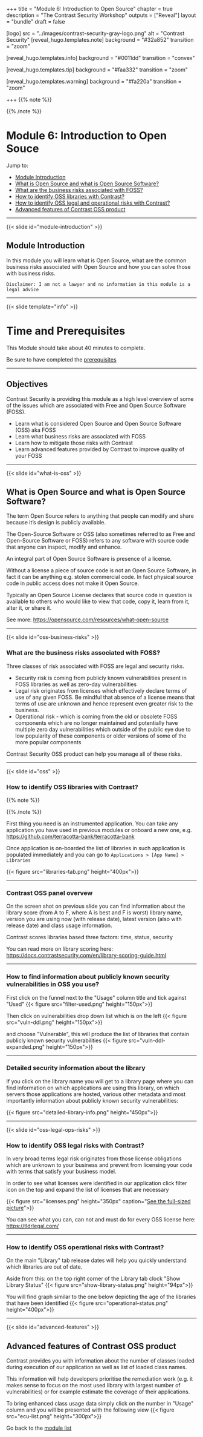 +++
title = "Module 6: Introduction to Open Source"
chapter = true
description = "The Contrast Security Workshop"
outputs = ["Reveal"]
layout = "bundle"
draft = false

[logo]
src = "../images/contrast-security-gray-logo.png"
alt = "Contrast Security"
[reveal_hugo.templates.note]
background = "#32a852"
transition = "zoom"

[reveal_hugo.templates.info]
background = "#0011dd"
transition = "convex"

[reveal_hugo.templates.tip]
background = "#faa332"
transition = "zoom"

[reveal_hugo.templates.warning]
background = "#fa220a"
transition = "zoom"

+++
{{% note %}}

{{% /note %}}
# Module 6: Introduction to Open Souce

Jump to:
- [Module Introduction](#/module-introduction)
- [What is Open Source and what is Open Source Software?](#/what-is-oss)
- [What are the business risks associated with FOSS?](#/oss-business-risks)
- [How to identify OSS libraries with Contrast?](#/oss)
- [How to identify OSS legal and operational risks with Contrast?](#/oss-legal-ops-risks)
- [Advanced features of Contrast OSS product](#/advanced-features)

---
{{< slide id="module-introduction" >}}
## Module Introduction

In this module you will learn what is Open Source, what are the common business risks associated with Open Source and how you can solve those with business risks.

`Disclaimer: I am not a lawyer and no information in this module is a legal advice`

---
{{< slide template="info" >}}
# Time and Prerequisites
This Module should take about 40 minutes to complete.

Be sure to have completed the [prerequisites](../#/2)

---
## Objectives

Contrast Security is providing this module as a high level overview of some of the issues which are associated with Free and Open Source Software (FOSS).

- Learn what is considered Open Source and Open Source Software (OSS) aka FOSS
- Learn what business risks are associated with FOSS
- Learn how to mitigate those risks with Contrast
- Learn advanced features provided by Contrast to improve quality of your FOSS

---
{{< slide id="what-is-oss" >}}
## What is Open Source and what is Open Source Software?

The term Open Source refers to anything that people can modify and share because it’s design is publicly available.

The Open-Source Software or OSS (also sometimes referred to as Free and Open-Source Software or FOSS) refers to any software with source code that anyone can inspect, modify and enhance.

An integral part of Open Source Software is presence of a license.

Without a license a piece of source code is not an Open Source Software, in fact it can be anything e.g. stolen commercial code. In fact physical source code in public access does not make it Open Source.

Typically an Open Source License declares that source code in question is available to others who would like to view that code, copy it, learn from it, alter it, or share it.


See more: https://opensource.com/resources/what-open-source

---
{{< slide id="oss-business-risks" >}}
### What are the business risks associated with FOSS?

Three classes of risk associated with FOSS are legal and security risks.

* Security risk is coming from publicly known vulnerabilities present in FOSS libraries as well as zero-day vulnerabilities
* Legal risk originates from licenses which effectively declare terms of use of any given FOSS. Be mindful that absence of a license means that terms of use are unknown and hence represent even greater risk to the business.
* Operational risk - which is coming from the old or obsolete FOSS components which are no longer maintained and potentially have multiple zero day vulnerabilities which outside of the public eye due to low popularity of these components or older versions of some of the more popular components


Contrast Security OSS product can help you manage all of these risks.



---
{{< slide id="oss" >}}
### How to identify OSS libraries with Contrast?
{{% note %}}

{{% /note %}}

First thing you need is an instrumented application. You can take any application you have used in previous modules or onboard a new one, e.g. https://github.com/terracotta-bank/terracotta-bank

Once application is on-boarded the list of libraries in such application is populated immediately and you can go to `Applications > [App Name] > Libraries`

{{< figure src="libraries-tab.png" height="400px">}}


---
### Contrast OSS panel overvew
On the screen shot on previous slide you can find information about the library score (from A to F, where A is best and F is worst) library name, version you are using now (with release date), latest version (also with release date) and class usage information.

Contrast scores libraries based three factors: time, status, security

You can read more on library scoring here: https://docs.contrastsecurity.com/en/library-scoring-guide.html

---
### How to find information about publicly known security vulnerabilities in OSS you use?

First click on the funnel next to the "Usage" column title and tick against "Used"
{{< figure src="filter-used.png" height="150px">}}

Then click on vulnerabilities drop down list which is on the left
{{< figure src="vuln-ddl.png" height="150px">}}

and choose "Vulnerable", this will produce the list of libraries that contain publicly known security vulnerabilities
{{< figure src="vuln-ddl-expanded.png" height="150px">}}

---
### Detailed security information about the library
If you click on the library name you will get to a library page where you can find information on which applications are using this library, on which servers those applications are hosted, various other metadata and most importantly information about publicly known security vulnerabilities:

{{< figure src="detailed-library-info.png" height="450px">}}

---
{{< slide id="oss-legal-ops-risks" >}}
### How to identify OSS legal risks with Contrast?

In very broad terms legal risk originates from those license obligations which are unknown to your business and prevent from licensing your code with terms that satisfy your business model.

In order to see what licenses were identified in our application click filter icon on the top and expand the list of licenses that are necessary

{{< figure src="licenses.png" height="350px"
caption="[See the full-sized picture](licenses.png)">}}

You can see what you can, can not and must do for every OSS license here: https://tldrlegal.com/

---
###  How to identify OSS operational risks with Contrast?

On the main "Library" tab release dates will help you quickly understand which libraries are out of date.

Aside from this: on the top right corner of the Library tab clock "Show Library Status"
{{< figure src="show-library-status.png" height="94px">}}

You will find graph similar to the one below depicting the age of the libraries that have been identified
{{< figure src="operational-status.png" height="400px">}}

---
{{< slide id="advanced-features" >}}
## Advanced features of Contrast OSS product

Contrast provides you with information about the number of classes loaded during execution of our application as well as list of loaded class names.

This information will help developers prioritise the remediation work (e.g. it makes sense to focus on the most used library with largest number of vulnerabilities) or for example estimate the coverage of their applications.

To bring enhanced class usage data simply click on the number in "Usage" column and you will be presented with the following view
{{< figure src="ecu-list.png" height="300px">}}

Go back to the [module list](../#/module-list)  
